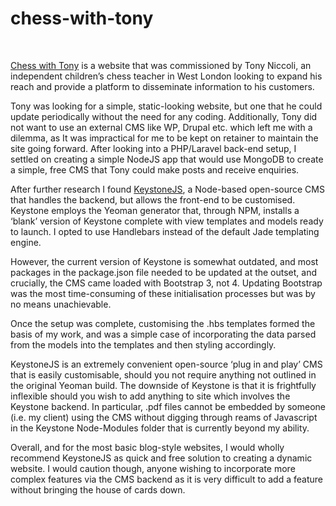 # chess-with-tony
<br>

<a href="https://arcane-harbor-87041.herokuapp.com/">Chess with Tony</a> is a website that was commissioned by Tony Niccoli, an independent children’s chess teacher in West London looking to expand his reach and provide a platform to disseminate information to his customers. 

Tony was looking for a simple, static-looking website, but one that he could update periodically without the need for any coding. Additionally, Tony did not want to use an external CMS like WP, Drupal etc. which left me with a dilemma, as It was impractical for me to be kept on retainer to maintain the site going forward. After looking into a PHP/Laravel back-end setup, I settled on creating a simple NodeJS app that would use MongoDB to create a simple, free CMS that Tony could make posts and receive enquiries.

After further research I found <a href="http://keystonejs.com/">KeystoneJS</a>, a Node-based open-source CMS that handles the backend, but allows the front-end to be customised. Keystone employs the Yeoman generator that, through NPM, installs a ‘blank’ version of Keystone complete with view templates and models ready to launch. I opted to use Handlebars instead of the default Jade templating engine. 

However, the current version of Keystone is somewhat outdated, and most packages in the package.json file needed to be updated at the outset, and crucially, the CMS came loaded with Bootstrap 3, not 4. Updating Bootstrap was the most time-consuming of these initialisation processes but was by no means unachievable. 

Once the setup was complete, customising the .hbs templates formed the basis of my work, and was a simple case of incorporating the data parsed from the models into the templates and then styling accordingly. 

KeystoneJS is an extremely convenient open-source ‘plug in and play’ CMS that is easily customisable, should you not require anything not outlined in the original Yeoman build. The downside of Keystone is that it is frightfully inflexible should you wish to add anything to site which involves the Keystone backend. In particular, .pdf files cannot be embedded by someone (i.e. my client) using the CMS without digging through reams of Javascript in the Keystone Node-Modules folder that is currently beyond my ability. 

Overall, and for the most basic blog-style websites, I would wholly recommend KeystoneJS as quick and free solution to creating a dynamic website. I would caution though, anyone wishing to incorporate more complex features via the CMS backend as it is very difficult to add a feature without bringing the house of cards down. 
